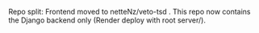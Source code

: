 Repo split: Frontend moved to netteNz/veto-tsd
. This repo now contains the Django backend only (Render deploy with root server/).